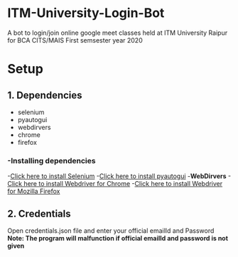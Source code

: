 # ITM-University-Login-Bot

A bot to login/join online google meet classes held at ITM University Raipur for BCA CITS/MAIS First semsester year 2020

# Setup

## 1. Dependencies

- selenium
- pyautogui
- webdirvers
- chrome
- firefox

### -Installing dependencies

-[Click here to install Selenium](https://pypi.org/project/selenium/) -[Click here to install pyautogui](https://pypi.org/project/PyAutoGUI/) -**WebDirvers** -[Click here to install Webdriver for Chrome](https://chromedriver.chromium.org/downloads) -[Click here to install Webdriver for Mozilla Firefox](https://github.com/mozilla/geckodriver/releases)

## 2. Credentials

Open credentials.json file and enter your official emailId and Password **Note: The program will malfunction if official emailId and password is not given**
